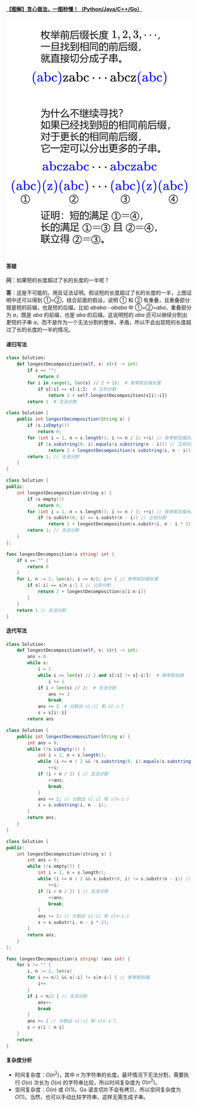 ﻿#### [【图解】贪心做法，一图秒懂！（Python/Java/C++/Go）](https://leetcode.cn/problems/longest-chunked-palindrome-decomposition/solutions/2221544/tu-jie-tan-xin-zuo-fa-yi-tu-miao-dong-py-huik/)

![](./assets/img/Solution1147_oth_1_01.png)

#### 答疑

**问**：如果短的长度超过了长的长度的一半呢？

**答**：这是不可能的。用反证法证明。假设短的长度超过了长的长度的一半，上图证明中还可以得到 ①=②，结合前面的假设，说明 ① 和 ② 有重叠，且重叠部分既是短的前缀，也是短的后缀。比如 $ababa \cdots ababa$ 中 ①=②=$aba$，重叠部分为 $a$，既是 $aba$ 的前缀，也是 $aba$ 的后缀。这说明短的 $aba$ 还可以继续分割出更短的子串 $a$，而不是作为一个无法分割的整体，矛盾，所以不会出现短的长度超过了长的长度的一半的情况。

#### 递归写法

```python
class Solution:
    def longestDecomposition(self, s: str) -> int:
        if s == "":
            return 0
        for i in range(1, len(s) // 2 + 1):  # 枚举前后缀长度
            if s[:i] == s[-i:]:  # 立刻分割
                return 2 + self.longestDecomposition(s[i:-i])
        return 1  # 无法分割
```

```java
class Solution {
    public int longestDecomposition(String s) {
        if (s.isEmpty())
            return 0;
        for (int i = 1, n = s.length(); i <= n / 2; ++i) // 枚举前后缀长度
            if (s.substring(0, i).equals(s.substring(n - i))) // 立刻分割
                return 2 + longestDecomposition(s.substring(i, n - i));
        return 1; // 无法分割
    }
}
```

```cpp
class Solution {
public:
    int longestDecomposition(string s) {
        if (s.empty())
            return 0;
        for (int i = 1, n = s.length(); i <= n / 2; ++i) // 枚举前后缀长度
            if (s.substr(0, i) == s.substr(n - i)) // 立刻分割
                return 2 + longestDecomposition(s.substr(i, n - i * 2));
        return 1; // 无法分割
    }
};
```

```go
func longestDecomposition(s string) int {
    if s == "" {
        return 0
    }
    for i, n := 1, len(s); i <= n/2; i++ { // 枚举前后缀长度
        if s[:i] == s[n-i:] { // 立刻分割
            return 2 + longestDecomposition(s[i:n-i])
        }
    }
    return 1 // 无法分割
}
```

#### 迭代写法

```python
class Solution:
    def longestDecomposition(self, s: str) -> int:
        ans = 0
        while s:
            i = 1
            while i <= len(s) // 2 and s[:i] != s[-i:]:  # 枚举前后缀
                i += 1
            if i > len(s) // 2:  # 无法分割
                ans += 1
                break
            ans += 2  # 分割出 s[:i] 和 s[-i:]
            s = s[i:-i]
        return ans
```

```java
class Solution {
    public int longestDecomposition(String s) {
        int ans = 0;
        while (!s.isEmpty()) {
            int i = 1, n = s.length();
            while (i <= n / 2 && !s.substring(0, i).equals(s.substring(n - i))) // 枚举前后缀
                ++i;
            if (i > n / 2) { // 无法分割
                ++ans;
                break;
            }
            ans += 2; // 分割出 s[:i] 和 s[n-i:]
            s = s.substring(i, n - i);
        }
        return ans;
    }
}
```

```cpp
class Solution {
public:
    int longestDecomposition(string s) {
        int ans = 0;
        while (!s.empty()) {
            int i = 1, n = s.length();
            while (i <= n / 2 && s.substr(0, i) != s.substr(n - i)) // 枚举前后缀
                ++i;
            if (i > n / 2) { // 无法分割
                ++ans;
                break;
            }
            ans += 2; // 分割出 s[:i] 和 s[n-i:]
            s = s.substr(i, n - i * 2);
        }
        return ans;
    }
};
```

```go
func longestDecomposition(s string) (ans int) {
    for s != "" {
        i, n := 1, len(s)
        for i <= n/2 && s[:i] != s[n-i:] { // 枚举前后缀
            i++
        }
        if i > n/2 { // 无法分割
            ans++
            break
        }
        ans += 2 // 分割出 s[:i] 和 s[n-i:]
        s = s[i : n-i]
    }
    return
}
```

#### 复杂度分析

-   时间复杂度：$O(n^2)$，其中 $n$ 为字符串的长度。最坏情况下无法分割，需要执行 $O(n)$ 次长为 $O(n)$ 的字符串比较，所以时间复杂度为 $O(n^2)$。
-   空间复杂度：$O(n)$ 或 $O(1)$。Go 语言切片不会有拷贝，所以空间复杂度为 $O(1)$。当然，也可以手动比较字符串，这样无需生成子串。
